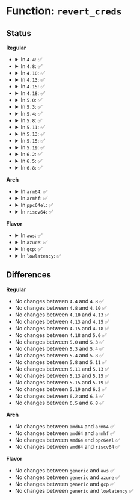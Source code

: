 # Function: <code>revert_creds</code>

## Status
<b>Regular</b>
<ul>
<li>
<details>
<summary>In <code>4.4</code>: ✅</summary>

```c
void revert_creds(const struct cred *old);
```

**Collision:** Unique Global

**Inline:** No

**Transformation:** False

**Instances:**

```
In kernel/cred.c (ffffffff810a2160)
Location: kernel/cred.c:549
Inline: False
Direct callers:
  - kernel/acct.c:do_acct_process
  - fs/open.c:SyS_access
  - fs/coredump.c:do_coredump
  - net/dns_resolver/dns_query.c:dns_query
```
**Symbols:**

```
ffffffff810a2160-ffffffff810a2190: revert_creds (STB_GLOBAL)
```
</details>
</li>
<li>
<details>
<summary>In <code>4.8</code>: ✅</summary>

```c
void revert_creds(const struct cred *old);
```

**Collision:** Unique Global

**Inline:** No

**Transformation:** False

**Instances:**

```
In kernel/cred.c (ffffffff810a5910)
Location: kernel/cred.c:549
Inline: False
Direct callers:
  - kernel/acct.c:do_acct_process
  - fs/open.c:SyS_access
  - fs/namei.c:follow_managed
  - fs/coredump.c:do_coredump
  - net/dns_resolver/dns_query.c:dns_query
```
**Symbols:**

```
ffffffff810a5910-ffffffff810a5940: revert_creds (STB_GLOBAL)
```
</details>
</li>
<li>
<details>
<summary>In <code>4.10</code>: ✅</summary>

```c
void revert_creds(const struct cred *old);
```

**Collision:** Unique Global

**Inline:** No

**Transformation:** False

**Instances:**

```
In kernel/cred.c (ffffffff810ab570)
Location: kernel/cred.c:549
Inline: False
Direct callers:
  - kernel/acct.c:do_acct_process
  - fs/open.c:SyS_access
  - fs/coredump.c:do_coredump
  - net/dns_resolver/dns_query.c:dns_query
```
**Symbols:**

```
ffffffff810ab570-ffffffff810ab5a0: revert_creds (STB_GLOBAL)
```
</details>
</li>
<li>
<details>
<summary>In <code>4.13</code>: ✅</summary>

```c
void revert_creds(const struct cred *old);
```

**Collision:** Unique Global

**Inline:** No

**Transformation:** False

**Instances:**

```
In kernel/cred.c (ffffffff810a8130)
Location: kernel/cred.c:550
Inline: False
Direct callers:
  - kernel/acct.c:do_acct_process
  - fs/open.c:SyS_access
  - fs/coredump.c:do_coredump
  - net/dns_resolver/dns_query.c:dns_query
```
**Symbols:**

```
ffffffff810a8130-ffffffff810a8161: revert_creds (STB_GLOBAL)
```
</details>
</li>
<li>
<details>
<summary>In <code>4.15</code>: ✅</summary>

```c
void revert_creds(const struct cred *old);
```

**Collision:** Unique Global

**Inline:** No

**Transformation:** False

**Instances:**

```
In kernel/cred.c (ffffffff810ae8b0)
Location: kernel/cred.c:550
Inline: False
Direct callers:
  - kernel/acct.c:do_acct_process
  - fs/open.c:SyS_access
  - fs/coredump.c:do_coredump
  - net/dns_resolver/dns_query.c:dns_query
```
**Symbols:**

```
ffffffff810ae8b0-ffffffff810ae8e1: revert_creds (STB_GLOBAL)
```
</details>
</li>
<li>
<details>
<summary>In <code>4.18</code>: ✅</summary>

```c
void revert_creds(const struct cred *old);
```

**Collision:** Unique Global

**Inline:** No

**Transformation:** False

**Instances:**

```
In kernel/cred.c (ffffffff810b5630)
Location: kernel/cred.c:550
Inline: False
Direct callers:
  - kernel/acct.c:do_acct_process
  - fs/open.c:do_faccessat
  - fs/coredump.c:do_coredump
  - net/dns_resolver/dns_query.c:dns_query
```
**Symbols:**

```
ffffffff810b5630-ffffffff810b5661: revert_creds (STB_GLOBAL)
```
</details>
</li>
<li>
<details>
<summary>In <code>5.0</code>: ✅</summary>

```c
void revert_creds(const struct cred *old);
```

**Collision:** Unique Global

**Inline:** No

**Transformation:** False

**Instances:**

```
In kernel/cred.c (ffffffff810be880)
Location: kernel/cred.c:552
Inline: False
Direct callers:
  - kernel/acct.c:do_acct_process
  - fs/open.c:do_faccessat
  - fs/coredump.c:do_coredump
  - net/dns_resolver/dns_query.c:dns_query
```
**Symbols:**

```
ffffffff810be880-ffffffff810be8b6: revert_creds (STB_GLOBAL)
```
</details>
</li>
<li>
<details>
<summary>In <code>5.3</code>: ✅</summary>

```c
void revert_creds(const struct cred *old);
```

**Collision:** Unique Global

**Inline:** No

**Transformation:** False

**Instances:**

```
In kernel/cred.c (ffffffff810c48b0)
Location: kernel/cred.c:582
Inline: False
Direct callers:
  - kernel/acct.c:do_acct_process
  - fs/open.c:do_faccessat
  - fs/coredump.c:do_coredump
  - net/dns_resolver/dns_query.c:dns_query
```
**Symbols:**

```
ffffffff810c48b0-ffffffff810c48e5: revert_creds (STB_GLOBAL)
```
</details>
</li>
<li>
<details>
<summary>In <code>5.4</code>: ✅</summary>

```c
void revert_creds(const struct cred *old);
```

**Collision:** Unique Global

**Inline:** No

**Transformation:** False

**Instances:**

```
In kernel/cred.c (ffffffff810cd9c0)
Location: kernel/cred.c:582
Inline: False
Direct callers:
  - kernel/acct.c:do_acct_process
  - fs/open.c:do_faccessat
  - fs/io_uring.c:io_sq_thread
  - fs/io_uring.c:io_sq_wq_submit_work
  - fs/io_uring.c:io_poll_complete_work
  - fs/coredump.c:do_coredump
  - net/dns_resolver/dns_query.c:dns_query
```
**Symbols:**

```
ffffffff810cd9c0-ffffffff810cd9f5: revert_creds (STB_GLOBAL)
```
</details>
</li>
<li>
<details>
<summary>In <code>5.8</code>: ✅</summary>

```c
void revert_creds(const struct cred *old);
```

**Collision:** Unique Global

**Inline:** No

**Transformation:** False

**Instances:**

```
In kernel/cred.c (ffffffff810d7650)
Location: kernel/cred.c:585
Inline: False
Direct callers:
  - kernel/acct.c:do_acct_process
  - fs/open.c:do_faccessat
  - fs/aio.c:aio_fsync_work
  - fs/io_uring.c:io_sq_thread
  - fs/io_uring.c:__io_queue_sqe
  - fs/io_uring.c:__io_queue_sqe
  - fs/io-wq.c:__io_worker_unuse
  - fs/coredump.c:do_coredump
  - net/dns_resolver/dns_query.c:dns_query
```
**Symbols:**

```
ffffffff810d7650-ffffffff810d7685: revert_creds (STB_GLOBAL)
```
</details>
</li>
<li>
<details>
<summary>In <code>5.11</code>: ✅</summary>

```c
void revert_creds(const struct cred *old);
```

**Collision:** Unique Global

**Inline:** No

**Transformation:** False

**Instances:**

```
In kernel/cred.c (ffffffff810d2450)
Location: kernel/cred.c:585
Inline: False
Direct callers:
  - kernel/acct.c:do_acct_process
  - fs/open.c:do_faccessat
  - fs/aio.c:aio_fsync_work
  - fs/io_uring.c:io_sq_thread
  - fs/io_uring.c:io_sq_thread
  - fs/io_uring.c:__io_queue_sqe
  - fs/io_uring.c:__io_queue_sqe
  - fs/io-wq.c:__io_worker_unuse
  - fs/coredump.c:do_coredump
  - net/dns_resolver/dns_query.c:dns_query
```
**Symbols:**

```
ffffffff810d2450-ffffffff810d2485: revert_creds (STB_GLOBAL)
```
</details>
</li>
<li>
<details>
<summary>In <code>5.13</code>: ✅</summary>

```c
void revert_creds(const struct cred *old);
```

**Collision:** Unique Global

**Inline:** No

**Transformation:** False

**Instances:**

```
In kernel/cred.c (ffffffff810d4030)
Location: kernel/cred.c:597
Inline: False
Direct callers:
  - kernel/acct.c:do_acct_process
  - fs/open.c:do_faccessat
  - fs/aio.c:aio_fsync_work
  - fs/io_uring.c:io_sq_thread
  - fs/io_uring.c:io_issue_sqe
  - fs/io_uring.c:io_issue_sqe
  - fs/io_uring.c:io_issue_sqe
  - fs/io_uring.c:io_issue_sqe
  - fs/io_uring.c:io_issue_sqe
  - fs/io_uring.c:io_issue_sqe
  - fs/coredump.c:do_coredump
  - net/dns_resolver/dns_query.c:dns_query
```
**Symbols:**

```
ffffffff810d4030-ffffffff810d4065: revert_creds (STB_GLOBAL)
```
</details>
</li>
<li>
<details>
<summary>In <code>5.15</code>: ✅</summary>

```c
void revert_creds(const struct cred *old);
```

**Collision:** Unique Global

**Inline:** No

**Transformation:** False

**Instances:**

```
In kernel/cred.c (ffffffff810e71b0)
Location: kernel/cred.c:595
Inline: False
Direct callers:
  - kernel/acct.c:do_acct_process
  - kernel/cgroup/cgroup.c:__cgroup_procs_write
  - fs/open.c:do_faccessat
  - fs/aio.c:aio_fsync_work
  - fs/io_uring.c:io_sq_thread
  - fs/io_uring.c:io_issue_sqe
  - fs/io_uring.c:io_issue_sqe
  - fs/io_uring.c:io_issue_sqe
  - fs/io_uring.c:io_issue_sqe
  - fs/io_uring.c:io_issue_sqe
  - fs/io_uring.c:io_issue_sqe
  - fs/coredump.c:do_coredump
  - net/dns_resolver/dns_query.c:dns_query
```
**Symbols:**

```
ffffffff810e71b0-ffffffff810e71e5: revert_creds (STB_GLOBAL)
```
</details>
</li>
<li>
<details>
<summary>In <code>5.19</code>: ✅</summary>

```c
void revert_creds(const struct cred *old);
```

**Collision:** Unique Global

**Inline:** No

**Transformation:** False

**Instances:**

```
In kernel/cred.c (ffffffff81101420)
Location: kernel/cred.c:595
Inline: False
Direct callers:
  - kernel/acct.c:do_acct_process
  - kernel/cgroup/cgroup.c:__cgroup_procs_write
  - fs/open.c:do_faccessat
  - fs/aio.c:aio_fsync_work
  - fs/coredump.c:do_coredump
  - io_uring/io_uring.c:io_sq_thread
  - io_uring/io_uring.c:io_issue_sqe
  - drivers/base/firmware_loader/main.c:_request_firmware
  - net/dns_resolver/dns_query.c:dns_query
```
**Symbols:**

```
ffffffff81101420-ffffffff81101469: revert_creds (STB_GLOBAL)
```
</details>
</li>
<li>
<details>
<summary>In <code>6.2</code>: ✅</summary>

```c
void revert_creds(const struct cred *old);
```

**Collision:** Unique Global

**Inline:** No

**Transformation:** False

**Instances:**

```
In kernel/cred.c (ffffffff811265b0)
Location: kernel/cred.c:595
Inline: False
Direct callers:
  - kernel/acct.c:do_acct_process
  - kernel/cgroup/cgroup.c:__cgroup_procs_write
  - fs/open.c:do_faccessat
  - fs/aio.c:aio_fsync_work
  - fs/coredump.c:do_coredump
  - io_uring/io_uring.c:io_issue_sqe
  - io_uring/sqpoll.c:io_sq_thread
  - drivers/base/firmware_loader/main.c:_request_firmware
  - net/dns_resolver/dns_query.c:dns_query
```
**Symbols:**

```
ffffffff811265b0-ffffffff811265f9: revert_creds (STB_GLOBAL)
```
</details>
</li>
<li>
<details>
<summary>In <code>6.5</code>: ✅</summary>

```c
void revert_creds(const struct cred *old);
```

**Collision:** Unique Global

**Inline:** No

**Transformation:** False

**Instances:**

```
In kernel/cred.c (ffffffff81133a60)
Location: kernel/cred.c:595
Inline: False
Direct callers:
  - kernel/acct.c:do_acct_process
  - kernel/cgroup/cgroup.c:__cgroup_procs_write
  - kernel/trace/trace_events_user.c:user_event_set_call_visible
  - fs/open.c:do_faccessat
  - fs/aio.c:aio_fsync_work
  - fs/coredump.c:do_coredump
  - io_uring/io_uring.c:io_issue_sqe
  - io_uring/sqpoll.c:io_sq_thread
  - drivers/base/firmware_loader/main.c:_request_firmware
  - net/dns_resolver/dns_query.c:dns_query
```
**Symbols:**

```
ffffffff81133a60-ffffffff81133aa9: revert_creds (STB_GLOBAL)
```
</details>
</li>
<li>
<details>
<summary>In <code>6.8</code>: ✅</summary>

```c
void revert_creds(const struct cred *old);
```

**Collision:** Unique Global

**Inline:** No

**Transformation:** False

**Instances:**

```
In kernel/cred.c (ffffffff8113e9d0)
Location: kernel/cred.c:517
Inline: False
Direct callers:
  - kernel/acct.c:do_acct_process
  - kernel/cgroup/cgroup.c:__cgroup_procs_write
  - kernel/trace/trace_events_user.c:user_event_set_call_visible
  - fs/open.c:do_faccessat
  - fs/aio.c:aio_fsync_work
  - fs/backing-file.c:backing_file_mmap
  - fs/backing-file.c:backing_file_splice_read
  - fs/coredump.c:do_coredump
  - io_uring/io_uring.c:io_issue_sqe
  - io_uring/sqpoll.c:io_sq_thread
  - drivers/base/firmware_loader/main.c:_request_firmware
  - net/dns_resolver/dns_query.c:dns_query
```
**Symbols:**

```
ffffffff8113e9d0-ffffffff8113ea1b: revert_creds (STB_GLOBAL)
```
</details>
</li>
</ul>
<b>Arch</b>
<ul>
<li>
<details>
<summary>In <code>arm64</code>: ✅</summary>

```c
void revert_creds(const struct cred *old);
```

**Collision:** Unique Global

**Inline:** No

**Transformation:** False

**Instances:**

```
In kernel/cred.c (ffff80001012cdc0)
Location: kernel/cred.c:582
Inline: False
Direct callers:
  - kernel/acct.c:do_acct_process
  - fs/open.c:do_faccessat
  - fs/io_uring.c:io_sq_thread
  - fs/io_uring.c:io_sq_wq_submit_work
  - fs/io_uring.c:io_poll_complete_work
  - fs/coredump.c:do_coredump
  - net/dns_resolver/dns_query.c:dns_query
```
**Symbols:**

```
ffff80001012cdc0-ffff80001012ce30: revert_creds (STB_GLOBAL)
```
</details>
</li>
<li>
<details>
<summary>In <code>armhf</code>: ✅</summary>

```c
void revert_creds(const struct cred *old);
```

**Collision:** Unique Global

**Inline:** No

**Transformation:** False

**Instances:**

```
In kernel/cred.c (c037cfd8)
Location: kernel/cred.c:582
Inline: False
Direct callers:
  - kernel/acct.c:do_acct_process
  - fs/open.c:do_faccessat
  - fs/io_uring.c:io_sq_thread
  - fs/io_uring.c:io_sq_wq_submit_work
  - fs/io_uring.c:io_poll_complete_work
  - fs/coredump.c:do_coredump
  - net/dns_resolver/dns_query.c:dns_query
```
**Symbols:**

```
c037cfd8-c037d048: revert_creds (STB_GLOBAL)
```
</details>
</li>
<li>
<details>
<summary>In <code>ppc64el</code>: ✅</summary>

```c
void revert_creds(const struct cred *old);
```

**Collision:** Unique Global

**Inline:** No

**Transformation:** False

**Instances:**

```
In kernel/cred.c (c000000000175d00)
Location: kernel/cred.c:582
Inline: False
Direct callers:
  - kernel/acct.c:do_acct_process
  - fs/open.c:do_faccessat
  - fs/open.c:do_faccessat
  - fs/io_uring.c:io_sq_thread
  - fs/io_uring.c:io_sq_wq_submit_work
  - fs/io_uring.c:io_poll_complete_work
  - fs/coredump.c:do_coredump
  - net/dns_resolver/dns_query.c:dns_query
```
**Symbols:**

```
c000000000175d00-c000000000175d54: revert_creds (STB_GLOBAL)
```
</details>
</li>
<li>
<details>
<summary>In <code>riscv64</code>: ✅</summary>

```c
void revert_creds(const struct cred *old);
```

**Collision:** Unique Global

**Inline:** No

**Transformation:** False

**Instances:**

```
In kernel/cred.c (ffffffe0000e1354)
Location: kernel/cred.c:582
Inline: False
Direct callers:
  - kernel/acct.c:do_acct_process
  - fs/open.c:do_faccessat
  - fs/open.c:do_faccessat
  - fs/io_uring.c:io_sq_thread
  - fs/io_uring.c:io_sq_wq_submit_work
  - fs/io_uring.c:io_poll_complete_work
  - fs/coredump.c:do_coredump
  - net/dns_resolver/dns_query.c:dns_query
```
**Symbols:**

```
ffffffe0000e1354-ffffffe0000e13a2: revert_creds (STB_GLOBAL)
```
</details>
</li>
</ul>
<b>Flavor</b>
<ul>
<li>
<details>
<summary>In <code>aws</code>: ✅</summary>

```c
void revert_creds(const struct cred *old);
```

**Collision:** Unique Global

**Inline:** No

**Transformation:** False

**Instances:**

```
In kernel/cred.c (ffffffff810c7d40)
Location: kernel/cred.c:582
Inline: False
Direct callers:
  - kernel/acct.c:do_acct_process
  - fs/open.c:do_faccessat
  - fs/io_uring.c:io_sq_thread
  - fs/io_uring.c:io_sq_wq_submit_work
  - fs/io_uring.c:io_poll_complete_work
  - fs/coredump.c:do_coredump
  - net/dns_resolver/dns_query.c:dns_query
```
**Symbols:**

```
ffffffff810c7d40-ffffffff810c7d75: revert_creds (STB_GLOBAL)
```
</details>
</li>
<li>
<details>
<summary>In <code>azure</code>: ✅</summary>

```c
void revert_creds(const struct cred *old);
```

**Collision:** Unique Global

**Inline:** No

**Transformation:** False

**Instances:**

```
In kernel/cred.c (ffffffff810b6560)
Location: kernel/cred.c:582
Inline: False
Direct callers:
  - kernel/acct.c:do_acct_process
  - fs/open.c:do_faccessat
  - fs/io_uring.c:io_sq_thread
  - fs/io_uring.c:io_sq_wq_submit_work
  - fs/io_uring.c:io_poll_complete_work
  - fs/coredump.c:do_coredump
  - net/dns_resolver/dns_query.c:dns_query
```
**Symbols:**

```
ffffffff810b6560-ffffffff810b6595: revert_creds (STB_GLOBAL)
```
</details>
</li>
<li>
<details>
<summary>In <code>gcp</code>: ✅</summary>

```c
void revert_creds(const struct cred *old);
```

**Collision:** Unique Global

**Inline:** No

**Transformation:** False

**Instances:**

```
In kernel/cred.c (ffffffff810c7290)
Location: kernel/cred.c:582
Inline: False
Direct callers:
  - kernel/acct.c:do_acct_process
  - fs/open.c:do_faccessat
  - fs/io_uring.c:io_sq_thread
  - fs/io_uring.c:io_sq_wq_submit_work
  - fs/io_uring.c:io_poll_complete_work
  - fs/coredump.c:do_coredump
  - net/dns_resolver/dns_query.c:dns_query
```
**Symbols:**

```
ffffffff810c7290-ffffffff810c72c5: revert_creds (STB_GLOBAL)
```
</details>
</li>
<li>
<details>
<summary>In <code>lowlatency</code>: ✅</summary>

```c
void revert_creds(const struct cred *old);
```

**Collision:** Unique Global

**Inline:** No

**Transformation:** False

**Instances:**

```
In kernel/cred.c (ffffffff810cf760)
Location: kernel/cred.c:582
Inline: False
Direct callers:
  - kernel/acct.c:do_acct_process
  - fs/open.c:do_faccessat
  - fs/io_uring.c:io_sq_thread
  - fs/io_uring.c:io_sq_wq_submit_work
  - fs/io_uring.c:io_poll_complete_work
  - fs/coredump.c:do_coredump
  - net/dns_resolver/dns_query.c:dns_query
```
**Symbols:**

```
ffffffff810cf760-ffffffff810cf795: revert_creds (STB_GLOBAL)
```
</details>
</li>
</ul>

## Differences
<b>Regular</b>
<ul>
<li>
No changes between <code>4.4</code> and <code>4.8</code> ✅
</li>
<li>
No changes between <code>4.8</code> and <code>4.10</code> ✅
</li>
<li>
No changes between <code>4.10</code> and <code>4.13</code> ✅
</li>
<li>
No changes between <code>4.13</code> and <code>4.15</code> ✅
</li>
<li>
No changes between <code>4.15</code> and <code>4.18</code> ✅
</li>
<li>
No changes between <code>4.18</code> and <code>5.0</code> ✅
</li>
<li>
No changes between <code>5.0</code> and <code>5.3</code> ✅
</li>
<li>
No changes between <code>5.3</code> and <code>5.4</code> ✅
</li>
<li>
No changes between <code>5.4</code> and <code>5.8</code> ✅
</li>
<li>
No changes between <code>5.8</code> and <code>5.11</code> ✅
</li>
<li>
No changes between <code>5.11</code> and <code>5.13</code> ✅
</li>
<li>
No changes between <code>5.13</code> and <code>5.15</code> ✅
</li>
<li>
No changes between <code>5.15</code> and <code>5.19</code> ✅
</li>
<li>
No changes between <code>5.19</code> and <code>6.2</code> ✅
</li>
<li>
No changes between <code>6.2</code> and <code>6.5</code> ✅
</li>
<li>
No changes between <code>6.5</code> and <code>6.8</code> ✅
</li>
</ul>
<b>Arch</b>
<ul>
<li>
No changes between <code>amd64</code> and <code>arm64</code> ✅
</li>
<li>
No changes between <code>amd64</code> and <code>armhf</code> ✅
</li>
<li>
No changes between <code>amd64</code> and <code>ppc64el</code> ✅
</li>
<li>
No changes between <code>amd64</code> and <code>riscv64</code> ✅
</li>
</ul>
<b>Flavor</b>
<ul>
<li>
No changes between <code>generic</code> and <code>aws</code> ✅
</li>
<li>
No changes between <code>generic</code> and <code>azure</code> ✅
</li>
<li>
No changes between <code>generic</code> and <code>gcp</code> ✅
</li>
<li>
No changes between <code>generic</code> and <code>lowlatency</code> ✅
</li>
</ul>
